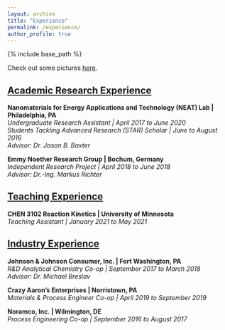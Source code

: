 ```yaml
---
layout: archive
title: "Experience"
permalink: /experience/
author_profile: true
---
```

{% include base_path %}

Check out some pictures [here](https://www.canva.com/design/DAEBa0tlGdA/Zpd2dRbug81jhHJTt66KbQ/view?website#2).

## [Academic Research Experience](https://kristine-loh.github.io/research/)

**Nanomaterials for Energy Applications and Technology (NEAT) Lab | Philadelphia, PA**<br/>
*Undergraduate Research Assistant | April 2017 to June 2020<br/>
Students Tackling Advanced Research (STAR) Scholar | June to August 2016<br/>
Advisor: Dr. Jason B. Baxter*

**Emmy Noether Research Group | Bochum, Germany**<br/>
*Independent Research Project | April 2018 to June 2018<br/>
Advisor: Dr.-Ing. Markus Richter*

## [Teaching Experience](https://kristine-loh.github.io/teaching/)

**CHEN 3102 Reaction Kinetics | University of Minnesota**<br/>
*Teaching Assistant | January 2021 to May 2021<br/>*


## [Industry Experience](https://kristine-loh.github.io/industry/)

**Johnson & Johnson Consumer, Inc. | Fort Washington, PA**<br/>
*R&D Analytical Chemistry Co-op | September 2017 to March 2018*<br/>
*Advisor: Dr. Michael Breslav*

**Crazy Aaron’s Enterprises | Norristown, PA**<br/>
*Materials & Process Engineer Co-op | April 2019 to September 2019*<br/>

**Noramco, Inc. | Wilmington, DE**<br/>
*Process Engineering Co-op | September 2016 to August 2017*

